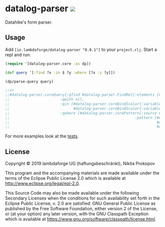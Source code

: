 # datalog-parser <a href="https://clojars.org/io.lambdaforge/datalog-parser"> <img src="https://img.shields.io/clojars/v/io.lambdaforge/datalog-parsersvg" /></a> 

Datahike's form parser.

## Usage
Add `[io.lambdaforge/datalog-parser "0.0.1"]` to your `project.clj`. Start a repl and run:

```Clojure
(require '[datalog-parser.core :as dp])

(def query '[:find ?x :in $ ?y :where [?x :z ?y]])

(dp/parse-query query)

;;=>
;;#datalog-parser.coreQuery{:qfind #datalog-parser.FindRel{:elements [#datalog-parser.Variable{:symbol ?x}]},
;;                       :qwith nil,
;;                       :qin [#datalog-parser.coreBindScalar{:variable #datalog-parser.SrcVar{:symbol $}}
;;                             #datalog-parser.coreBindScalar{:variable #datalog-parser.Variable{:symbol ?y}}],
;;                       :qwhere [#datalog-parser.corePattern{:source #datalog-parser.DefaultSrc{},
;;                                                         :pattern [#datalog-parser.coreVariable{:symbol ?x}
;;                                                                   #datalog-parser.coreConstant{:value :z}
;;                                                                   #datalog-parser.coreVariable{:symbol ?y}]}]}
```

For more examples look at the [tests](https://github.com/lambdaforge/datalog-parser/blob/master/test/datalog-parser_test.cljc).


## License

Copyright © 2019 lambdaforge UG (haftungsbeschränkt), Nikita Prokopov

This program and the accompanying materials are made available under the
terms of the Eclipse Public License 2.0 which is available at
http://www.eclipse.org/legal/epl-2.0.

This Source Code may also be made available under the following Secondary
Licenses when the conditions for such availability set forth in the Eclipse
Public License, v. 2.0 are satisfied: GNU General Public License as published by
the Free Software Foundation, either version 2 of the License, or (at your
option) any later version, with the GNU Classpath Exception which is available
at https://www.gnu.org/software/classpath/license.html.
